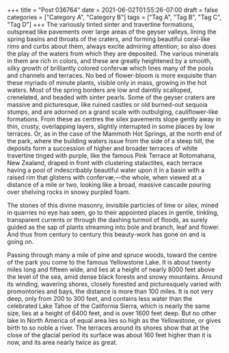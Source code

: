 +++
title = "Post 036764"
date = 2021-06-02T01:55:26-07:00
draft = false
categories = ["Category A", "Category B"]
tags = ["Tag A", "Tag B", "Tag C", "Tag D"]
+++
The variously tinted sinter and travertine formations, outspread like pavements over large areas of the geyser valleys, lining the spring basins and throats of the craters, and forming beautiful coral-like rims and curbs about them, always excite admiring attention; so also does the play of the waters from which they are deposited. The various minerals in them are rich in colors, and these are greatly heightened by a smooth, silky growth of brilliantly colored confervæ which lines many of the pools and channels and terraces. No bed of flower-bloom is more exquisite than these myriads of minute plants, visible only in mass, growing in the hot waters. Most of the spring borders are low and daintily scalloped, crenelated, and beaded with sinter pearls. Some of the geyser craters are massive and picturesque, like ruined castles or old burned-out sequoia stumps, and are adorned on a grand scale with outbulging, cauliflower-like formations. From these as centres the silex pavements slope gently away in thin, crusty, overlapping layers, slightly interrupted in some places by low terraces. Or, as in the case of the Mammoth Hot Springs, at the north end of the park, where the building waters issue from the side of a steep hill, the deposits form a succession of higher and broader terraces of white travertine tinged with purple, like the famous Pink Terrace at Rotomahana, New Zealand, draped in front with clustering stalactites, each terrace having a pool of indescribably beautiful water upon it in a basin with a raised rim that glistens with confervæ,—the whole, when viewed at a distance of a mile or two, looking like a broad, massive cascade pouring over shelving rocks in snowy purpled foam.

The stones of this divine masonry, invisible particles of lime or silex, mined in quarries no eye has seen, go to their appointed places in gentle, tinkling, transparent currents or through the dashing turmoil of floods, as surely guided as the sap of plants streaming into bole and branch, leaf and flower. And thus from century to century this beauty-work has gone on and is going on.

Passing through many a mile of pine and spruce woods, toward the centre of the park you come to the famous Yellowstone Lake. It is about twenty miles long and fifteen wide, and lies at a height of nearly 8000 feet above the level of the sea, amid dense black forests and snowy mountains. Around its winding, wavering shores, closely forested and picturesquely varied with promontories and bays, the distance is more than 100 miles. It is not very deep, only from 200 to 300 feet, and contains less water than the celebrated Lake Tahoe of the California Sierra, which is nearly the same size, lies at a height of 6400 feet, and is over 1600 feet deep. But no other lake in North America of equal area lies so high as the Yellowstone, or gives birth to so noble a river. The terraces around its shores show that at the close of the glacial period its surface was about 160 feet higher than it is now, and its area nearly twice as great.
